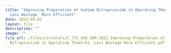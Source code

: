 ```yaml
---
title: "Improving Preparation of Sodium Nitroprusside in Operating Theatres:
  Less Wastage  More Efficient"
date: 2023-03-01
layout: file
description: ""
image: ""
file_url: /files/circulars/C_775_SGH_SHM 2022_Improving Preparation of Sodium
  Nitroprusside in Operating Theatres- Less Wastage More Efficient.pdf
---
```

